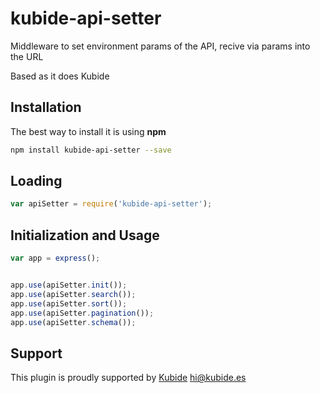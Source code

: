 # kubide-api-setter

Middleware to set environment params of the API, recive via params into the URL

Based as it does Kubide

## Installation

The best way to install it is using **npm**

```sh
npm install kubide-api-setter --save
```

## Loading

```js
var apiSetter = require('kubide-api-setter');
```

## Initialization and Usage

```js
var app = express();


app.use(apiSetter.init());
app.use(apiSetter.search());
app.use(apiSetter.sort());
app.use(apiSetter.pagination());
app.use(apiSetter.schema());
```


## Support

This plugin is proudly supported by [Kubide](http://kubide.es/) [hi@kubide.es](mailto:hi@kubide.es)

